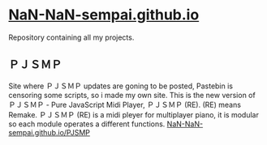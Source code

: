 # [NaN-NaN-sempai.github.io](NaN-NaN-sempai.github.io)
Repository containing all my projects.


## ＰＪＳＭＰ
Site where ＰＪＳＭＰ updates are goning to be posted, Pastebin is censoring some scripts, so i made my own site.
This is the new version of ＰＪＳＭＰ - Pure JavaScript Midi Player, ＰＪＳＭＰ (RE).
(RE) means Remake.
ＰＪＳＭＰ (RE) is a midi pleyer for multiplayer piano, it is modular so each module operates a different functions.
[NaN-NaN-sempai.github.io/PJSMP](NaN-NaN-sempai.github.io/PJSMP)
